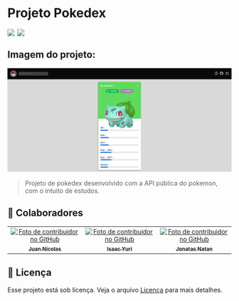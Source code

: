 # Projeto Pokedex

<div style="display:flex; gap: 6px;">
<img src="https://img.shields.io/github/repo-size/JuanNicolasGS/projeto-pokedex?style=for-the-badge">
<img src="https://img.shields.io/github/languages/count/JuanNicolasGS/projeto-pokedex?style=for-the-badge">
</div>

## Imagem do projeto:
<a href="https://juannicolasgs.github.io/projeto-pokedex/"><img src="./IMGS/project-image.png" alt="Imagem do projeto"></a>

>Projeto de pokedex desenvolvido com a API pública do pokemon, com o intuito de estudos.

## 🤝 Colaboradores

<table>
  <tr>
    <td align="center">
      <a href="https://github.com/JuanNicolasGS">
        <img src="https://avatars.githubusercontent.com/u/161638059?v=4" width="100px;" alt="Foto de contribuidor no GitHub"/><br>
        <sub>
          <b>Juan Nicolas</b>
        </sub>
      </a>
    </td>
    <td align="center">
      <a href="https://github.com/Isaac-Yuri">
        <img src="https://avatars.githubusercontent.com/u/73003763?v=4" width="100px;" alt="Foto de contribuidor no GitHub"/><br>
        <sub>
          <b>Isaac Yuri</b>
        </sub>
      </a>
    </td>
     <td align="center">
      <a href="https://github.com/JonatasNatan-web">
        <img src="https://avatars.githubusercontent.com/u/174431264?s=100&v=4" width="100px;" alt="Foto de contribuidor no GitHub"/><br>
        <sub>
          <b>Jonatas Natan</b>
        </sub>
      </a>
    </td>
  </tr>
</table>

## 📝 Licença

Esse projeto está sob licença. Veja o arquivo [Licença](LICENSE.md) para mais detalhes.
